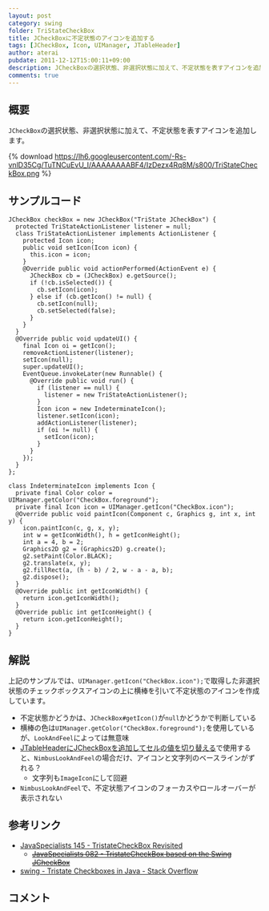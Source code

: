 ```yaml
---
layout: post
category: swing
folder: TriStateCheckBox
title: JCheckBoxに不定状態のアイコンを追加する
tags: [JCheckBox, Icon, UIManager, JTableHeader]
author: aterai
pubdate: 2011-12-12T15:00:11+09:00
description: JCheckBoxの選択状態、非選択状態に加えて、不定状態を表すアイコンを追加します。
comments: true
---
```

## 概要
`JCheckBox`の選択状態、非選択状態に加えて、不定状態を表すアイコンを追加します。

{% download https://lh6.googleusercontent.com/-Rs-vnlD35Cg/TuTNCuEvU_I/AAAAAAAABF4/IzDezx4Rq8M/s800/TriStateCheckBox.png %}

## サンプルコード
<pre class="prettyprint"><code>JCheckBox checkBox = new JCheckBox("TriState JCheckBox") {
  protected TriStateActionListener listener = null;
  class TriStateActionListener implements ActionListener {
    protected Icon icon;
    public void setIcon(Icon icon) {
      this.icon = icon;
    }
    @Override public void actionPerformed(ActionEvent e) {
      JCheckBox cb = (JCheckBox) e.getSource();
      if (!cb.isSelected()) {
        cb.setIcon(icon);
      } else if (cb.getIcon() != null) {
        cb.setIcon(null);
        cb.setSelected(false);
      }
    }
  }
  @Override public void updateUI() {
    final Icon oi = getIcon();
    removeActionListener(listener);
    setIcon(null);
    super.updateUI();
    EventQueue.invokeLater(new Runnable() {
      @Override public void run() {
        if (listener == null) {
          listener = new TriStateActionListener();
        }
        Icon icon = new IndeterminateIcon();
        listener.setIcon(icon);
        addActionListener(listener);
        if (oi != null) {
          setIcon(icon);
        }
      }
    });
  }
};

class IndeterminateIcon implements Icon {
  private final Color color = UIManager.getColor("CheckBox.foreground");
  private final Icon icon = UIManager.getIcon("CheckBox.icon");
  @Override public void paintIcon(Component c, Graphics g, int x, int y) {
    icon.paintIcon(c, g, x, y);
    int w = getIconWidth(), h = getIconHeight();
    int a = 4, b = 2;
    Graphics2D g2 = (Graphics2D) g.create();
    g2.setPaint(Color.BLACK);
    g2.translate(x, y);
    g2.fillRect(a, (h - b) / 2, w - a - a, b);
    g2.dispose();
  }
  @Override public int getIconWidth() {
    return icon.getIconWidth();
  }
  @Override public int getIconHeight() {
    return icon.getIconHeight();
  }
}
</code></pre>

## 解説
上記のサンプルでは、`UIManager.getIcon("CheckBox.icon");`で取得した非選択状態のチェックボックスアイコンの上に横棒を引いて不定状態のアイコンを作成しています。

- 不定状態かどうかは、`JCheckBox#getIcon()`が`null`かどうかで判断している
- 横棒の色は`UIManager.getColor("CheckBox.foreground");`を使用しているが、`LookAndFeel`によっては無意味
- [JTableHeaderにJCheckBoxを追加してセルの値を切り替える](http://ateraimemo.com/Swing/TableHeaderCheckBox.html)で使用すると、`NimbusLookAndFeel`の場合だけ、アイコンと文字列のベースラインがずれる？
    - 文字列も`ImageIcon`にして回避
- `NimbusLookAndFeel`で、不定状態アイコンのフォーカスやロールオーバーが表示されない

<!-- dummy comment line for breaking list -->

## 参考リンク
- [JavaSpecialists 145 - TristateCheckBox Revisited](http://www.javaspecialists.eu/archive/Issue145.html)
    - ~~[JavaSpecialists 082 - TristateCheckBox based on the Swing JCheckBox](http://www.javaspecialists.eu/archive/Issue082.html)~~
- [swing - Tristate Checkboxes in Java - Stack Overflow](http://stackoverflow.com/questions/1263323/tristate-checkboxes-in-java)

<!-- dummy comment line for breaking list -->

## コメント
